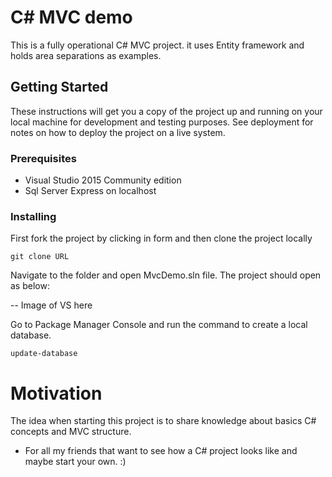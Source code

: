 # C# MVC demo

This is a fully operational C# MVC project. it uses Entity framework and holds area separations as examples.

## Getting Started

These instructions will get you a copy of the project up and running on your local machine for development and testing purposes. See deployment for notes on how to deploy the project on a live system.

### Prerequisites

- Visual Studio 2015 Community edition
- Sql Server Express on localhost

### Installing

First fork the project by clicking in form and then clone the project locally

```
git clone URL
```

Navigate to the folder and open MvcDemo.sln file. The project should open as below:

-- Image of VS here

Go to Package Manager Console and run the command to create a local database.

```
update-database
```

# Motivation

The idea when starting this project is to share knowledge about basics C# concepts and MVC structure.

* For all my friends that want to see how a C# project looks like and maybe start your own. :)
